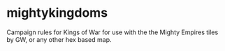 # mightykingdoms
Campaign rules for Kings of War for use with the the Mighty Empires tiles by GW, or any other hex based map.
